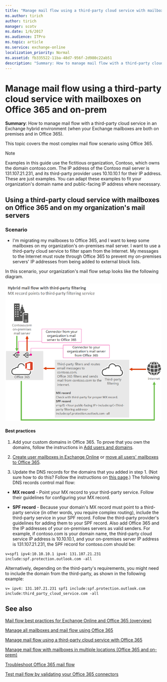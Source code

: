 ```yaml
---
title: "Manage mail flow using a third-party cloud service with mailboxes on Office 365 and on-prem"
ms.author: tirich
author: tirich
manager: scotv
ms.date: 1/6/2017
ms.audience: ITPro
ms.topic: article
ms.service: exchange-online
localization_priority: Normal
ms.assetid: fb335522-11ba-48d7-956f-2d980c22ab51
description: "Summary: How to manage mail flow with a third-party cloud service in an Exchange hybrid environment (when your Exchange mailboxes are both on premises and in Office 365)."
---
```


# Manage mail flow using a third-party cloud service with mailboxes on Office 365 and on-prem

 **Summary**: How to manage mail flow with a third-party cloud service in an Exchange hybrid environment (when your Exchange mailboxes are both on premises and in Office 365).
  
This topic covers the most complex mail flow scenario using Office 365.
  
> [!NOTE]
> Examples in this guide use the fictitious organization, Contoso, which owns the domain contoso.com. The IP address of the Contoso mail server is 131.107.21.231, and its third-party provider uses 10.10.10.1 for their IP address. These are just examples. You can adapt these examples to fit your organization's domain name and public-facing IP address where necessary. 
  
## Using a third-party cloud service with mailboxes on Office 365 and on my organization's mail servers
<a name="BKMK_HybridMailFlowWithThirdPartyFiltering"> </a>

### Scenario

- I'm migrating my mailboxes to Office 365, and I want to keep some mailboxes on my organization's on-premises mail server. I want to use a third-party cloud service to filter spam from the Internet. My messages to the Internet must route through Office 365 to prevent my on-premises servers' IP addresses from being added to external block lists.
    
In this scenario, your organization's mail flow setup looks like the following diagram.
  
![Mail flow diagram showing mail from the internet going to a third-party service then to Office 365 and then to on-premises servers. Mail from on-premises servers goes to Office 365 then to the internet (bypassing the third-party service).](../media/fc2c46f3-a1e4-45b7-845b-ff6197113673.png)
  
#### Best practices

1. Add your custom domains in Office 365. To prove that you own the domains, follow the instructions in [Add users and domains](https://go.microsoft.com/fwlink/p/?LinkId=708999).
    
2. [Create user mailboxes in Exchange Online](../recipients-in-exchange-online/create-user-mailboxes.md) or [move all users' mailboxes to Office 365](https://go.microsoft.com/fwlink/p/?LinkId=524030).
    
3. Update the DNS records for the domains that you added in step 1. (Not sure how to do this? Follow the instructions on [this page](https://go.microsoft.com/fwlink/p/?LinkID=534835).) The following DNS records control mail flow:
    
  - **MX record** - Point your MX record to your third-party service. Follow their guidelines for configuring your MX record. 
    
  - **SPF record** - Because your domain's MX record must point to a third-party service (in other words, you require complex routing), include the third-party service in your SPF record. Follow the third-party provider's guidelines for adding them to your SPF record. Also add Office 365 and the IP addresses of your on-premises servers as valid senders. For example, if contoso.com is your domain name, the third-party cloud service IP address is 10.10.10.1, and your on-premises server IP address is 131.107.21.231, the SPF record for contoso.com should be: 
    
  ```
  v=spf1 ipv4:10.10.10.1 ipv4: 131.107.21.231 include:spf.protection.outlook.com -all
  ```

Alternatively, depending on the third-party's requirements, you might need to include the domain from the third-party, as shown in the following example: 
    
  ```
  v= ipv4: 131.107.21.231 spf1 include:spf.protection.outlook.com include:third_party_cloud_service.com -all
  ```

## See also
<a name="BKMK_HybridMailFlowWithThirdPartyFiltering"> </a>

[Mail flow best practices for Exchange Online and Office 365 (overview)](mail-flow-best-practices.md)
  
[Manage all mailboxes and mail flow using Office 365](manage-mailboxes-with-office-365.md)
  
[Manage mail flow using a third-party cloud service with Office 365](manage-mail-flow-using-third-party-cloud.md)
  
[Manage mail flow with mailboxes in multiple locations (Office 365 and on-prem)](manage-mail-flow-for-multiple-locations.md)
  
[Troubleshoot Office 365 mail flow](troubleshoot-mail-flow.md)

[Test mail flow by validating your Office 365 connectors](test-mail-flow.md)

